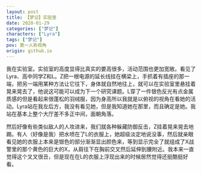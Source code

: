 ```yaml
---
layout: post
title: 【梦记】实验室
date: 2020-01-29
categories: ["梦记"]
characters: ["Lyra"]
tags: ["梦记"]
pov: 第一人称视角
origin: github.io
---
```


我在实验室。实验室的高度显得比真实的要高很多，活动范围也更加宽敞。看见了Lyra、高中同学Z和L。Z把一根电源的延长线挂在横梁上，手抓着有插座的那一端，把另一端用某种方法让它往下，身体就自然地往上，就可以在实验室里悬挂着晃来晃去了，他说这可能可以成为下一个研究课题。L穿了一件银色反光有点金属质感的但是看起来很蓬松的羽绒服，因为身高所以我就是以俯视的视角在看她的活动。Lyra站在我左后方，我没有看见她，但是我知道她在那里，而且确定是她。我站在基本上整个大厅差不多正中间，面朝角落。

然后好像有些类似敌人的人攻进来，我们就各种躲藏防御反击，Z挂着晃来晃去地踢。有人（好像是我）把水喷在了L的衣服上，她超级淡定地说没事，然后就亲眼看见她的衣服上本来是银色的部分渐渐显出颜色来，等到显示完全了就组成了X战警里的那个黄色的巨大的X，从肩往下在胸前交叉然后延伸到腰附近。我本来一直觉得这个叉叉很丑，但是现在在L的衣服上浮现出来的时候居然觉得还挺酷挺好看。


